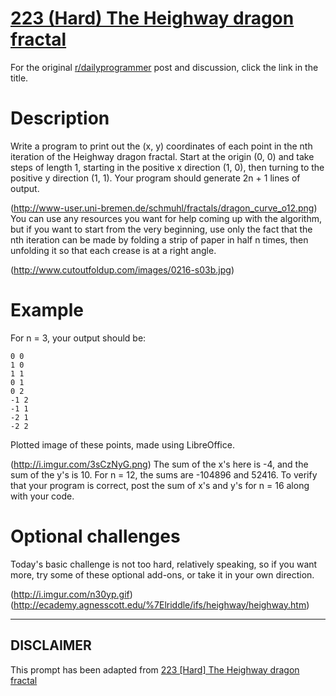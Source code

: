 # [223 (Hard) The Heighway dragon fractal](https://www.reddit.com/r/dailyprogrammer/comments/3dl9wr/20150717_challenge_223_hard_the_heighway_dragon/)

For the original [r/dailyprogrammer](https://www.reddit.com/r/dailyprogrammer/) post and discussion, click the link in the title.

# Description
Write a program to print out the (x, y) coordinates of each point in the nth iteration of the Heighway dragon fractal. Start at the origin (0, 0) and take steps of length 1, starting in the positive x direction (1, 0), then turning to the positive y direction (1, 1). Your program should generate 2n + 1 lines of output.

(http://www-user.uni-bremen.de/schmuhl/fractals/dragon_curve_o12.png)
You can use any resources you want for help coming up with the algorithm, but if you want to start from the very beginning, use only the fact that the nth iteration can be made by folding a strip of paper in half n times, then unfolding it so that each crease is at a right angle.

(http://www.cutoutfoldup.com/images/0216-s03b.jpg)
# Example
For n = 3, your output should be:


```
0 0
1 0
1 1
0 1
0 2
-1 2
-1 1
-2 1
-2 2
```
Plotted image of these points, made using LibreOffice.

(http://i.imgur.com/3sCzNyG.png)
The sum of the x's here is -4, and the sum of the y's is 10. For n = 12, the sums are -104896 and 52416. To verify that your program is correct, post the sum of x's and y's for n = 16 along with your code.

# Optional challenges
Today's basic challenge is not too hard, relatively speaking, so if you want more, try some of these optional add-ons, or take it in your own direction.

(http://i.imgur.com/n30yp.gif)
(http://ecademy.agnesscott.edu/%7Elriddle/ifs/heighway/heighway.htm)

----
## **DISCLAIMER**
This prompt has been adapted from [223 [Hard] The Heighway dragon fractal](https://www.reddit.com/r/dailyprogrammer/comments/3dl9wr/20150717_challenge_223_hard_the_heighway_dragon/
)
